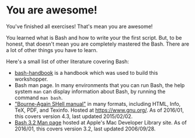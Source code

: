 # You are awesome!

You've finished all exercises! That's mean you are awesome!

You learned what is Bash and how to write your the first script. But, to be honest, that doesn't mean you are completely mastered the Bash. There are a lot of other things you have to learn.

Here's a small list of other literature covering Bash:

* [bash-handbook](https://github.com/denysdovhan/bash-handbook) is a handbook which was used to build this workshopper.
* Bash man page. In many environments that you can run Bash, the help system `man` can display information about Bash, by running the command `man bash`.
* ["Bourne-Again SHell manual"](https://www.gnu.org/software/bash/manual/) in many formats, including HTML, Info, TeX, PDF, and Texinfo.  Hosted at <https://www.gnu.org/>. As of 2016/01, this covers version 4.3, last updated 2015/02/02.
* [Bash 3.2 Man page](https://developer.apple.com/library/mac/documentation/Darwin/Reference/ManPages/man1/bash.1.html) hosted at Apple's Mac Developer Library site. As of 2016/01, this covers version 3.2, last updated 2006/09/28.
